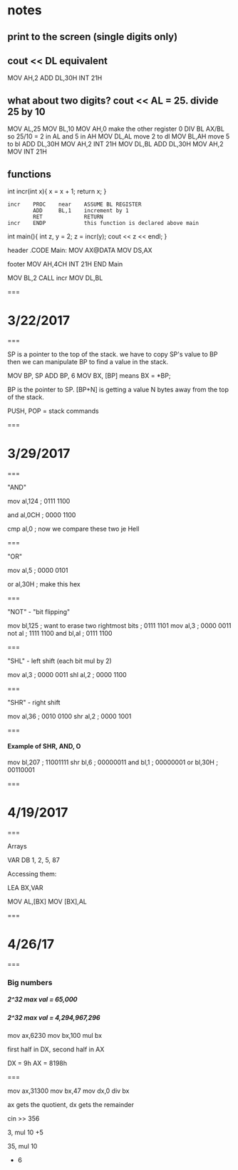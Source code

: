# notes

## print to the screen (single digits only)

## cout << DL equivalent

MOV     AH,2
ADD     DL,30H
INT     21H

## what about two digits? cout << AL = 25. divide 25 by 10

MOV     AL,25
MOV     BL,10
MOV     AH,0 make the other register 0
DIV     BL AX/BL so 25/10 = 2 in AL and 5 in AH
MOV     DL,AL move 2 to dl
MOV     BL,AH move 5 to bl
ADD     DL,30H
MOV     AH,2
INT     21H
MOV     DL,BL
ADD     DL,30H
MOV     AH,2
MOV     INT 21H

## functions

int incr(int x){
  x = x + 1;
  return x;
}

```
incr    PROC    near    ASSUME BL REGISTER
        ADD     BL,1    increment by 1
        RET             RETURN
incr    ENDP            this function is declared above main
```

int main(){
  int z, y = 2;
  z = incr(y);
  cout << z << endl;
}

header
      .CODE
Main: MOV   AX@DATA
      MOV   DS,AX
	  
footer
MOV     AH,4CH
INT     21H
END     Main

MOV   BL,2
CALL  incr
MOV   DL,BL


===
# 3/22/2017
===

SP is a pointer to the top of the stack.
we have to copy SP's value to BP then we
can manipulate BP to find a value in the stack.

MOV		BP, SP
ADD		BP, 6
MOV		BX, [BP] means BX = *BP;

BP is the pointer to SP. [BP+N] is getting a
value N bytes away from the top of the stack.

PUSH, POP = stack commands


===
# 3/29/2017
===

"AND"

mov		al,124		; 0111 1100

and		al,0CH		; 0000 1100

cmp		al,0		; now we compare these two
je		Hell

===

"OR"

mov		al,5		; 0000 0101

or		al,30H		; make this hex

===

"NOT" - "bit flipping"

mov		bl,125		; want to erase two rightmost bits
					; 0111 1101
mov		al,3		; 0000 0011
not		al			; 1111 1100
and		bl,al		; 0111 1100

===

"SHL" - left shift (each bit mul by 2)

mov		al,3		; 0000 0011
shl		al,2		; 0000 1100

===

"SHR" - right shift

mov		al,36		; 0010 0100
shr		al,2		; 0000 1001

===

#### Example of SHR, AND, O

mov		bl,207		; 11001111
shr		bl,6		; 00000011
and		bl,1		; 00000001
or		bl,30H		; 00110001

===
# 4/19/2017
===

Arrays

VAR 	DB		1, 2, 5, 87

Accessing them:

LEA		BX,VAR

MOV		AL,[BX]
MOV		[BX],AL

===
# 4/26/17
===

### Big numbers
##### 2^32 max val = 65,000
##### 2^32 max val = 4,294,967,296

mov		ax,6230
mov		bx,100
mul		bx

first half in DX, second half in AX

DX = 9h
AX = 8198h

===

mov		ax,31300
mov		bx,47
mov		dx,0
div		bx

ax gets the quotient, dx gets the remainder

cin >> 356

3, mul 10
+5

35, mul 10
+ 6